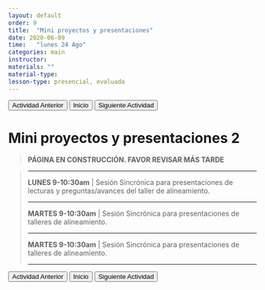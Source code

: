 ```yaml
---
layout: default
order: 9
title:  "Mini proyectos y presentaciones"
date: 2020-06-09
time:   "lunes 24 Ago"
categories: main
instructor: 
materials: ""
material-type:
lesson-type: presencial, evaluada
---
```

<a href="https://pesalerno.github.io/genetica-ago-2020/main/2020/08/01/8_alineamiento.html"><button>Actividad Anterior</button></a>		<a href="https://pesalerno.github.io/genetica-ago-2020/"><button>Inicio</button></a>    <a href="https://pesalerno.github.io/genetica-ago-2020/main/2020/06/10/10_genomica-1.html"><button>Siguiente Actividad</button></a>

# Mini proyectos y presentaciones 2

>**PÁGINA EN CONSTRUCCIÓN. FAVOR REVISAR MÁS TARDE**


> -------------------
> 
> **LUNES 9-10:30am** | Sesión Sincrónica para presentaciones de lecturas y preguntas/avances del taller de alineamiento.
> 
> ------------------------
>
>
> 
> **MARTES 9-10:30am** | Sesión Sincrónica para presentaciones de talleres de alineamiento. 
> 
> ------------------------
 >
 >
 > 
 > **MARTES 9-10:30am** | Sesión Sincrónica para presentaciones de talleres de alineamiento. 
 > 
 > ------------------------
<a href="https://pesalerno.github.io/genetica-ago-2020/main/2020/08/01/8_alineamiento.html"><button>Actividad Anterior</button></a>		<a href="https://pesalerno.github.io/genetica-ago-2020/"><button>Inicio</button></a>    <a href="https://pesalerno.github.io/genetica-ago-2020/main/2020/06/10/10_genomica-1.html"><button>Siguiente Actividad</button></a>
